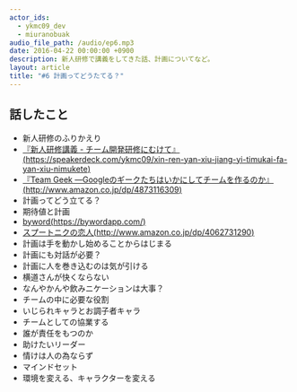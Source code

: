 ```yaml
---
actor_ids:
  - ykmc09_dev
  - miuranobuak
audio_file_path: /audio/ep6.mp3
date: 2016-04-22 00:00:00 +0900
description: 新人研修で講義をしてきた話、計画についてなど。
layout: article
title: "#6 計画ってどうたてる？"
---
```


## 話したこと
- 新人研修のふりかえり
- [『新人研修講義 - チーム開発研修にむけて』(https://speakerdeck.com/ykmc09/xin-ren-yan-xiu-jiang-yi-timukai-fa-yan-xiu-nimukete)](https://speakerdeck.com/ykmc09/xin-ren-yan-xiu-jiang-yi-timukai-fa-yan-xiu-nimukete)
- [『Team Geek ―Googleのギークたちはいかにしてチームを作るのか』(http://www.amazon.co.jp/dp/4873116309)](http://www.amazon.co.jp/dp/4873116309)
- 計画ってどう立てる？
- 期待値と計画
- [byword(https://bywordapp.com/)](https://bywordapp.com/)
- [スプートニクの恋人(http://www.amazon.co.jp/dp/4062731290)](http://www.amazon.co.jp/dp/4062731290)
- 計画は手を動かし始めることからはじまる
- 計画にも対話が必要？
- 計画に人を巻き込むのは気が引ける
- 横道さんが快くならない
- なんやかんや飲みニケーションは大事？
- チームの中に必要な役割
- いじられキャラとお調子者キャラ
- チームとしての協業する
- 誰が責任をもつのか
- 助けたいリーダー
- 情けは人の為ならず
- マインドセット
- 環境を変える、キャラクターを変える